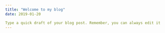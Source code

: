 ```yaml
---
title: "Welcome to my blog"
date: 2019-01-20

Type a quick draft of your blog post. Remember, you can always edit it later.
---
```

